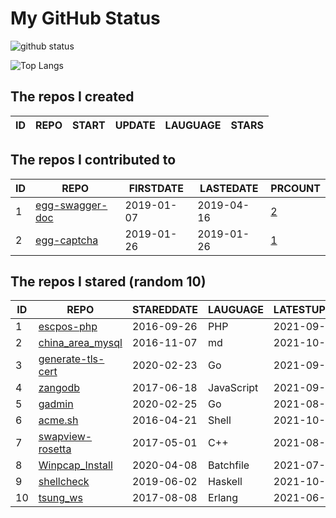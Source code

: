 # My GitHub Status

<img src="https://github-readme-stats-1.yihong0618.vercel.app/api?username=jc-lathander&show_icons=true&&&hide_title=true&count_private=true" alt="github status" />

![Top Langs](https://github-readme-stats-1.yihong0618.vercel.app/api/top-langs/?username=jc-lathander&layout=compact)

<!--START_SECTION:my_github-->
## The repos I created
| ID | REPO | START | UPDATE | LAUGUAGE | STARS |
|----|------|-------|--------|----------|-------|

## The repos I contributed to
| ID |                                REPO                                | FIRSTDATE  | LASTEDATE  |                                          PRCOUNT                                           |
|----|--------------------------------------------------------------------|------------|------------|--------------------------------------------------------------------------------------------|
|  1 | [egg-swagger-doc](https://github.com/Yanshijie-EL/egg-swagger-doc) | 2019-01-07 | 2019-04-16 | [2](https://github.com/Yanshijie-EL/egg-swagger-doc/pulls?q=is%3Apr+author%3Ajc-lathander) |
|  2 | [egg-captcha](https://github.com/Raoul1996/egg-captcha)            | 2019-01-26 | 2019-01-26 | [1](https://github.com/Raoul1996/egg-captcha/pulls?q=is%3Apr+author%3Ajc-lathander)        |

## The repos I stared (random 10)
| ID |                               REPO                               | STAREDDATE |  LAUGUAGE  | LATESTUPDATE |
|----|------------------------------------------------------------------|------------|------------|--------------|
|  1 | [escpos-php](https://github.com/mike42/escpos-php)               | 2016-09-26 | PHP        | 2021-09-30   |
|  2 | [china_area_mysql](https://github.com/kakuilan/china_area_mysql) | 2016-11-07 | md         | 2021-10-04   |
|  3 | [generate-tls-cert](https://github.com/Shyp/generate-tls-cert)   | 2020-02-23 | Go         | 2021-09-28   |
|  4 | [zangodb](https://github.com/erikolson186/zangodb)               | 2017-06-18 | JavaScript | 2021-09-27   |
|  5 | [gadmin](https://github.com/hailaz/gadmin)                       | 2020-02-25 | Go         | 2021-08-04   |
|  6 | [acme.sh](https://github.com/acmesh-official/acme.sh)            | 2016-04-21 | Shell      | 2021-10-04   |
|  7 | [swapview-rosetta](https://github.com/lilydjwg/swapview-rosetta) | 2017-05-01 | C++        | 2021-08-24   |
|  8 | [Winpcap_Install](https://github.com/3gstudent/Winpcap_Install)  | 2020-04-08 | Batchfile  | 2021-07-27   |
|  9 | [shellcheck](https://github.com/koalaman/shellcheck)             | 2019-06-02 | Haskell    | 2021-10-05   |
| 10 | [tsung_ws](https://github.com/wulczer/tsung_ws)                  | 2017-08-08 | Erlang     | 2021-06-01   |

<!--END_SECTION:my_github-->
